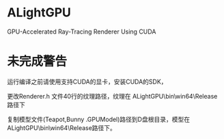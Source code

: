 # ALightGPU
GPU-Accelerated Ray-Tracing Renderer Using CUDA


# 未完成警告
运行编译之前请使用支持CUDA的显卡，安装CUDA的SDK，

更改Renderer.h 文件40行的纹理路径，纹理在 ALightGPU\bin\win64\Release路径下

复制模型文件(Teapot,Bunny .GPUModel)路径到D盘根目录，模型在ALightGPU\bin\win64\Release路径下。
